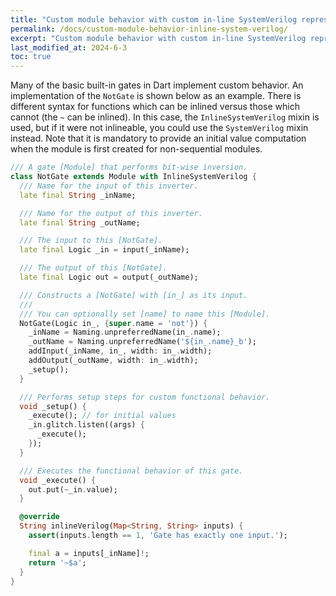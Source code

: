 ```yaml
---
title: "Custom module behavior with custom in-line SystemVerilog representation"
permalink: /docs/custom-module-behavior-inline-system-verilog/
excerpt: "Custom module behavior with custom in-line SystemVerilog representation"
last_modified_at: 2024-6-3
toc: true
---
```


Many of the basic built-in gates in Dart implement custom behavior.  An implementation of the `NotGate` is shown below as an example.  There is different syntax for functions which can be inlined versus those which cannot (the `~` can be inlined).  In this case, the `InlineSystemVerilog` mixin is used, but if it were not inlineable, you could use the `SystemVerilog` mixin instead.  Note that it is mandatory to provide an initial value computation when the module is first created for non-sequential modules.

```dart
/// A gate [Module] that performs bit-wise inversion.
class NotGate extends Module with InlineSystemVerilog {
  /// Name for the input of this inverter.
  late final String _inName;

  /// Name for the output of this inverter.
  late final String _outName;

  /// The input to this [NotGate].
  late final Logic _in = input(_inName);

  /// The output of this [NotGate].
  late final Logic out = output(_outName);

  /// Constructs a [NotGate] with [in_] as its input.
  ///
  /// You can optionally set [name] to name this [Module].
  NotGate(Logic in_, {super.name = 'not'}) {
    _inName = Naming.unpreferredName(in_.name);
    _outName = Naming.unpreferredName('${in_.name}_b');
    addInput(_inName, in_, width: in_.width);
    addOutput(_outName, width: in_.width);
    _setup();
  }

  /// Performs setup steps for custom functional behavior.
  void _setup() {
    _execute(); // for initial values
    _in.glitch.listen((args) {
      _execute();
    });
  }

  /// Executes the functional behavior of this gate.
  void _execute() {
    out.put(~_in.value);
  }

  @override
  String inlineVerilog(Map<String, String> inputs) {
    assert(inputs.length == 1, 'Gate has exactly one input.');

    final a = inputs[_inName]!;
    return '~$a';
  }
}
```
